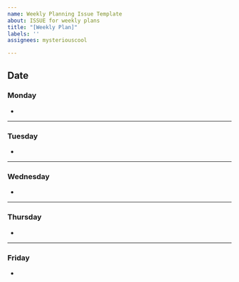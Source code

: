 ```yaml
---
name: Weekly Planning Issue Template
about: ISSUE for weekly plans
title: "[Weekly Plan]"
labels: ''
assignees: mysteriouscool

---
```


## Date
### Monday
- 

---
### Tuesday
- 

---
### Wednesday
- 

---
### Thursday
- 

---
### Friday
-

